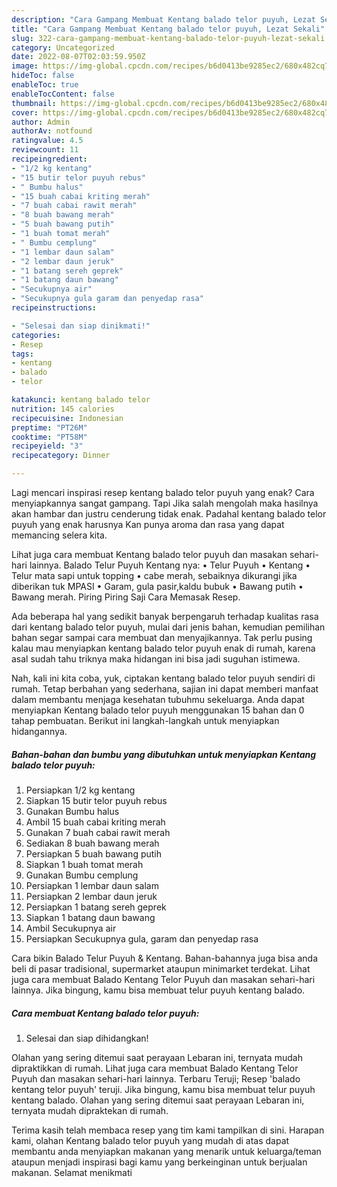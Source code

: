 ```yaml
---
description: "Cara Gampang Membuat Kentang balado telor puyuh, Lezat Sekali"
title: "Cara Gampang Membuat Kentang balado telor puyuh, Lezat Sekali"
slug: 322-cara-gampang-membuat-kentang-balado-telor-puyuh-lezat-sekali
category: Uncategorized
date: 2022-08-07T02:03:59.950Z
image: https://img-global.cpcdn.com/recipes/b6d0413be9285ec2/680x482cq70/kentang-balado-telor-puyuh-foto-resep-utama.jpg
hideToc: false
enableToc: true
enableTocContent: false
thumbnail: https://img-global.cpcdn.com/recipes/b6d0413be9285ec2/680x482cq70/kentang-balado-telor-puyuh-foto-resep-utama.jpg
cover: https://img-global.cpcdn.com/recipes/b6d0413be9285ec2/680x482cq70/kentang-balado-telor-puyuh-foto-resep-utama.jpg
author: Admin
authorAv: notfound
ratingvalue: 4.5
reviewcount: 11
recipeingredient:
- "1/2 kg kentang"
- "15 butir telor puyuh rebus"
- " Bumbu halus"
- "15 buah cabai kriting merah"
- "7 buah cabai rawit merah"
- "8 buah bawang merah"
- "5 buah bawang putih"
- "1 buah tomat merah"
- " Bumbu cemplung"
- "1 lembar daun salam"
- "2 lembar daun jeruk"
- "1 batang sereh geprek"
- "1 batang daun bawang"
- "Secukupnya air"
- "Secukupnya gula garam dan penyedap rasa"
recipeinstructions:

- "Selesai dan siap dinikmati!"
categories:
- Resep
tags:
- kentang
- balado
- telor

katakunci: kentang balado telor 
nutrition: 145 calories
recipecuisine: Indonesian
preptime: "PT26M"
cooktime: "PT58M"
recipeyield: "3"
recipecategory: Dinner

---
```



Lagi mencari inspirasi resep kentang balado telor puyuh yang enak? Cara menyiapkannya sangat gampang. Tapi Jika salah mengolah maka hasilnya akan hambar dan justru cenderung tidak enak. Padahal kentang balado telor puyuh yang enak harusnya Kan punya aroma dan rasa yang dapat memancing selera kita.


Lihat juga cara membuat Kentang balado telor puyuh dan masakan sehari-hari lainnya. Balado Telur Puyuh Kentang nya: • Telur Puyuh • Kentang • Telur mata sapi untuk topping • cabe merah, sebaiknya dikurangi jika diberikan tuk MPASI • Garam, gula pasir,kaldu bubuk • Bawang putih • Bawang merah. Piring Piring Saji Cara Memasak Resep.

Ada beberapa hal yang sedikit banyak berpengaruh terhadap kualitas rasa dari kentang balado telor puyuh, mulai dari jenis bahan, kemudian pemilihan bahan segar sampai cara membuat dan menyajikannya. Tak perlu pusing kalau mau menyiapkan kentang balado telor puyuh enak di rumah, karena asal sudah tahu triknya maka hidangan ini bisa jadi suguhan istimewa.


Nah, kali ini kita coba, yuk, ciptakan kentang balado telor puyuh sendiri di rumah. Tetap berbahan yang sederhana, sajian ini dapat memberi manfaat dalam membantu menjaga kesehatan tubuhmu sekeluarga. Anda dapat menyiapkan Kentang balado telor puyuh menggunakan 15 bahan dan 0 tahap pembuatan. Berikut ini langkah-langkah untuk menyiapkan hidangannya.

<!--inarticleads1-->

##### Bahan-bahan dan bumbu yang dibutuhkan untuk menyiapkan Kentang balado telor puyuh:

1. Persiapkan 1/2 kg kentang
1. Siapkan 15 butir telor puyuh rebus
1. Gunakan  Bumbu halus
1. Ambil 15 buah cabai kriting merah
1. Gunakan 7 buah cabai rawit merah
1. Sediakan 8 buah bawang merah
1. Persiapkan 5 buah bawang putih
1. Siapkan 1 buah tomat merah
1. Gunakan  Bumbu cemplung
1. Persiapkan 1 lembar daun salam
1. Persiapkan 2 lembar daun jeruk
1. Persiapkan 1 batang sereh geprek
1. Siapkan 1 batang daun bawang
1. Ambil Secukupnya air
1. Persiapkan Secukupnya gula, garam dan penyedap rasa


Cara bikin Balado Telur Puyuh &amp; Kentang. Bahan-bahannya juga bisa anda beli di pasar tradisional, supermarket ataupun minimarket terdekat. Lihat juga cara membuat Balado Kentang Telor Puyuh dan masakan sehari-hari lainnya. Jika bingung, kamu bisa membuat telur puyuh kentang balado. 

<!--inarticleads2-->

##### Cara membuat Kentang balado telor puyuh:


1. Selesai dan siap dihidangkan!

Olahan yang sering ditemui saat perayaan Lebaran ini, ternyata mudah dipraktikkan di rumah. Lihat juga cara membuat Balado Kentang Telor Puyuh dan masakan sehari-hari lainnya. Terbaru Teruji; Resep &#39;balado kentang telor puyuh&#39; teruji. Jika bingung, kamu bisa membuat telur puyuh kentang balado. Olahan yang sering ditemui saat perayaan Lebaran ini, ternyata mudah dipraktekan di rumah. 

Terima kasih telah membaca resep yang tim kami tampilkan di sini. Harapan kami, olahan Kentang balado telor puyuh yang mudah di atas dapat membantu anda menyiapkan makanan yang menarik untuk keluarga/teman ataupun menjadi inspirasi bagi kamu yang berkeinginan untuk berjualan makanan. Selamat menikmati
